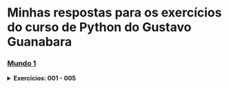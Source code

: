 # Minhas respostas para os exercícios do curso de Python do Gustavo Guanabara


### [Mundo 1](https://github.com/ThiagoHenriqueRm/Exerc-cios-de-Python-do-Guanabara-/tree/main/Mundo1)
<details>
  
  **<summary>Exercícios: 001 - 005</summary>**

  ### Aula 1 - 5 : Primeiros comandos em Python Ex: 001 - 002
  
  ### [**Ex001**](https://github.com/ThiagoHenriqueRm/Exerc-cios-de-Python-do-Guanabara-/blob/main/Mundo1/Ex001.py)
  - **Enunciado do exercício :** Faça um programa que escrava "Olá, Mundo!" na tala.

  ### [**Ex002**](https://github.com/ThiagoHenriqueRm/Exerc-cios-de-Python-do-Guanabara-/blob/main/Mundo1/Ex002.py)
  - **Enunciado do exercício :** Faça um programa que leia o nome de uma pessoa e mostre uma mensagem de boas-vindas.

  <br>
  
  ### Aula 6 : Tipos Primitivos e Saída de Dados Ex: 003 - 004

  ### [**Ex003**](https://github.com/ThiagoHenriqueRm/Exerc-cios-de-Python-do-Guanabara-/blob/main/Mundo1/Ex003.py)
  - **Enunciado do exercício :** Crie um programa que leia dois númeors e mostre a soma entre eles.

  ### [**Ex004**](https://github.com/ThiagoHenriqueRm/Exerc-cios-de-Python-do-Guanabara-/blob/main/Mundo1/Ex004.py)
  - **Enunciado do exercício :** Feça um programa que leia algo pelo teclado e mostre na tela o seu tipo primitivo e todas as finformações possieis sobra ela.

  <br>
  
  ### Operadores Aritméticos Ex: 005 - 015

  ### [**Ex005**](https://github.com/ThiagoHenriqueRm/Exerc-cios-de-Python-do-Guanabara-/blob/main/Mundo1/Ex005.py)
  - **Enunciado do exercício :** Faça um programa que leia um número inteiro e mostre na tela o seu sucessor e seu antecessor.

  ### [**Ex005**](https://github.com/ThiagoHenriqueRm/Exerc-cios-de-Python-do-Guanabara-/blob/main/Mundo1/Ex006.py)
  - **Enunciado do exercício :** Crie um algoritmo que leia um número e mostre o seu **Dobro**, **Triplo** e a **Raiz Quadrada**.

</details>



  
